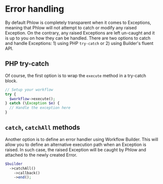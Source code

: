 # Error handling
By default Phlow is completely transparent when it comes to Exceptions, meaning that Phlow will not attempt to catch or modify any raised Exception. On the contrary, any raised Exceptions are left un-caught and it is up to you on how they can be handled. There are two options to catch and handle Exceptions: 1) using PHP `try-catch` or 2) using Builder's fluent API.

## PHP try-catch
Of course, the first option is to wrap the `execute` method in a try-catch block. 

``` php
// Setup your workflow
try {
  $workflow->execute();
} catch (\Exception $e) {
  // Handle the exception here
}
```

## `catch`, `catchAll` methods
Another option is to define an error handler using Workflow Builder. This will allow you to define an alternative execution path when an Exception is raised.
In such case, the raised Exception will be caught by Phlow and attached to the newly created Error.

``` php
$builder
  ->catchAll()
    ->callback()
    ->end();

```
